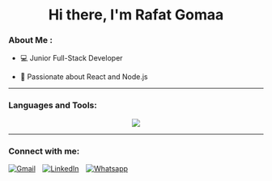<h1 align="center">Hi there, I'm Rafat Gomaa</h1>

### About Me :

- 💻 Junior Full-Stack Developer

- 🚀 Passionate about React and Node.js

---

### Languages and Tools:

<div align="center">
  <img src="https://skillicons.dev/icons?i=javascript,typescript,react,redux,angular,tailwind,nodejs,express,django,html,css,mysql,mongodb,npm,git,github,docker,aws,vscode,postman,python,java,c,cpp,linux" />
</div>


---

### Connect with me:

<div "><a href="mailto:rafatgomaa815@gmail.com"><img img src="https://img.shields.io/badge/Gmail-%23EA4335.svg?style=plastic&logo=gmail&logoColor=white" alt="Gmail"/></a>&emsp;<a href="https://www.linkedin.com/in/rafatgomaa/"><img src="https://img.shields.io/badge/Linkedin-%230A66C2.svg?style=plastic&logo=linkedin&logoColor=white" alt="LinkedIn"/></a>&emsp;<a href="https://wa.me/01013348906"><img src="https://img.shields.io/badge/Whatsapp-%2325D366.svg?style=plastic&logo=whatsapp&logoColor=white" alt="Whatsapp"/></a>&emsp;<a 
</div>
